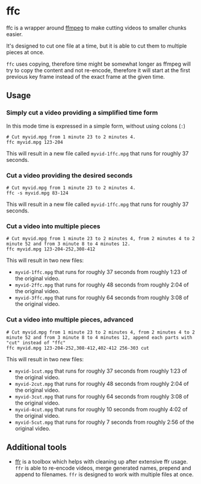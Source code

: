 # ffc
ffc is a wrapper around [ffmpeg](https://ffmpeg.org/) to make cutting videos to smaller chunks easier.

It's designed to cut one file at a time, but it is able to cut them to multiple pieces at once.

`ffc` uses copying, therefore time might be somewhat longer as ffmpeg will try to copy the content and not re-encode, therefore it will start at the first previous key frame instead of the exact frame at the given time.

## Usage

### Simply cut a video providing a simplified time form

In this mode time is expressed in a simple form, without using colons (`:`)

```
# Cut myvid.mpg from 1 minute 23 to 2 minutes 4.
ffc myvid.mpg 123-204
```

This will result in a new file called `myvid-1ffc.mpg` that runs for roughly 37 seconds.

### Cut a video providing the desired seconds

```
# Cut myvid.mpg from 1 minute 23 to 2 minutes 4.
ffc -s myvid.mpg 83-124
```

This will result in a new file called `myvid-1ffc.mpg` that runs for roughly 37 seconds.

### Cut a video into multiple pieces

```
# Cut myvid.mpg from 1 minute 23 to 2 minutes 4, from 2 minutes 4 to 2 minute 52 and from 3 minute 8 to 4 minutes 12.
ffc myvid.mpg 123-204-252,308-412
```

This will result in two new files:
- `myvid-1ffc.mpg` that runs for roughly 37 seconds from roughly 1:23 of the original video.
- `myvid-2ffc.mpg` that runs for roughly 48 seconds from roughly 2:04 of the original video.
- `myvid-3ffc.mpg` that runs for roughly 64 seconds from roughly 3:08 of the original video.

### Cut a video into multiple pieces, advanced

```
# Cut myvid.mpg from 1 minute 23 to 2 minutes 4, from 2 minutes 4 to 2 minute 52 and from 3 minute 8 to 4 minutes 12, append each parts with "cut" instead of "ffc"
ffc myvid.mpg 123-204-252,308-412,402-412 256-303 cut
```

This will result in two new files:
- `myvid-1cut.mpg` that runs for roughly 37 seconds from roughly 1:23 of the original video.
- `myvid-2cut.mpg` that runs for roughly 48 seconds from roughly 2:04 of the original video.
- `myvid-3cut.mpg` that runs for roughly 64 seconds from roughly 3:08 of the original video.
- `myvid-4cut.mpg` that runs for roughly 10 seconds from roughly 4:02 of the original video.
- `myvid-5cut.mpg` that runs for roughly 7 seconds from roughly 2:56 of the original video.

## Additional tools

- [ffr](https://github.com/peteraba/ffr) is a toolbox which helps with cleaning up after extensive ffr usage. `ffr` is able to re-encode videos, merge generated names, prepend and append to filenames. `ffr` is designed to work with multiple files at once.
